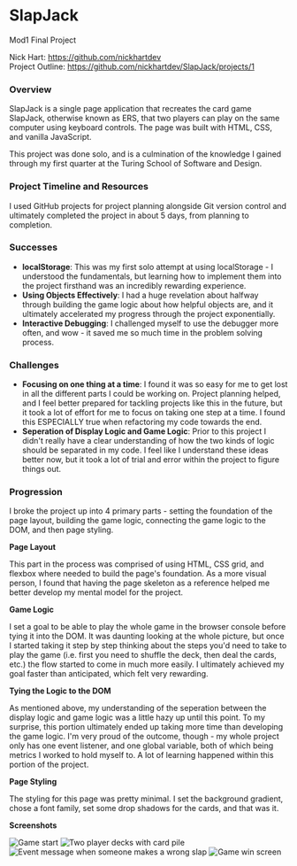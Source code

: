 # SlapJack
Mod1 Final Project

Nick Hart: https://github.com/nickhartdev  
Project Outline: https://github.com/nickhartdev/SlapJack/projects/1

### Overview  

SlapJack is a single page application that recreates the card game SlapJack, otherwise known as ERS, that two players can play on the same computer using keyboard controls. The page was built with HTML, CSS, and vanilla JavaScript.

This project was done solo, and is a culmination of the knowledge I gained through my first quarter at the Turing School of Software and Design.

### Project Timeline and Resources  

I used GitHub projects for project planning alongside Git version control and ultimately completed the project in about 5 days, from planning to completion.

### Successes

  - **localStorage**: This was my first solo attempt at using localStorage - I understood the fundamentals, but learning how to implement them into the project firsthand was an incredibly rewarding experience.  
  - **Using Objects Effectively**: I had a huge revelation about halfway through building the game logic about how helpful objects are, and it ultimately accelerated my progress through the project exponentially.
  - **Interactive Debugging**: I challenged myself to use the debugger more often, and wow - it saved me so much time in the problem solving process.

### Challenges

  - **Focusing on one thing at a time**: I found it was so easy for me to get lost in all the different parts I could be working on. Project planning helped, and I feel better prepared for tackling projects like this in the future, but it took a lot of effort for me to focus on taking one step at a time. I found this ESPECIALLY true when refactoring my code towards the end.
  - **Seperation of Display Logic and Game Logic**: Prior to this project I didn't really have a clear understanding of how the two kinds of logic should be separated in my code. I feel like I understand these ideas better now, but it took a lot of trial and error within the project to figure things out.

### Progression

I broke the project up into 4 primary parts - setting the foundation of the page layout, building the game logic, connecting the game logic to the DOM, and then page styling.

**Page Layout**  

This part in the process was comprised of using HTML, CSS grid, and flexbox where needed to build the page's foundation. As a more visual person, I found that having the page skeleton as a reference helped me better develop my mental model for the project.

**Game Logic**  

I set a goal to be able to play the whole game in the browser console before tying it into the DOM. It was daunting looking at the whole picture, but once I started taking it step by step thinking about the steps you'd need to take to play the game (i.e. first you need to shuffle the deck, then deal the cards, etc.) the flow started to come in much more easily. I ultimately achieved my goal faster than anticipated, which felt very rewarding.

**Tying the Logic to the DOM**  

As mentioned above, my understanding of the seperation between the display logic and game logic was a little hazy up until this point. To my surprise, this portion ultimately ended up taking more time than developing the game logic. I'm very proud of the outcome, though - my whole project only has one event listener, and one global variable, both of which being metrics I worked to hold myself to. A lot of learning happened within this portion of the project.

**Page Styling**  

The styling for this page was pretty minimal. I set the background gradient, chose a font family, set some drop shadows for the cards, and that was it.

**Screenshots**

![Game start](assets/screenshots/slapjack-1)
![Two player decks with card pile](assets/screenshots/slapjack-2)
![Event message when someone makes a wrong slap](assets/screenshots/slapjack-3)
![Game win screen](assets/screenshots/slapjack-4)
